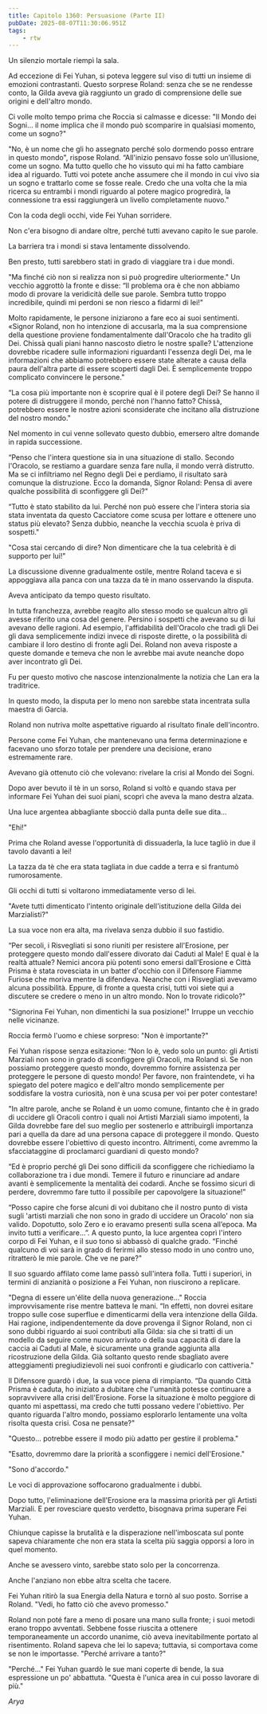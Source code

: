 ```yaml
---
title: Capitolo 1360: Persuasione (Parte II)
pubDate: 2025-08-07T11:30:06.951Z
tags:
    - rtw
---
```



Un silenzio mortale riempì la sala.


Ad eccezione di Fei Yuhan, si poteva leggere sul viso di tutti un insieme di emozioni contrastanti. Questo sorprese Roland: senza che se ne rendesse conto, la Gilda aveva già raggiunto un grado di comprensione delle sue origini e dell'altro mondo.


Ci volle molto tempo prima che Roccia si calmasse e dicesse: "Il Mondo dei Sogni... il nome implica che il mondo può scomparire in qualsiasi momento, come un sogno?"


"No, è un nome che gli ho assegnato perché solo dormendo posso entrare in questo mondo", rispose Roland. “All'inizio pensavo fosse solo un’illusione, come un sogno. Ma tutto quello che ho vissuto qui mi ha fatto cambiare idea al riguardo. Tutti voi potete anche assumere che il mondo in cui vivo sia un sogno e trattarlo come se fosse reale. Credo che una volta che la mia ricerca su entrambi i mondi riguardo al potere magico progredirà, la connessione tra essi raggiungerà un livello completamente nuovo."


Con la coda degli occhi, vide Fei Yuhan sorridere.


Non c'era bisogno di andare oltre, perché tutti avevano capito le sue parole.


La barriera tra i mondi si stava lentamente dissolvendo.


Ben presto, tutti sarebbero stati in grado di viaggiare tra i due mondi.


"Ma finché ciò non si realizza non si può progredire ulteriormente." Un vecchio aggrottò la fronte e disse: “Il problema ora è che non abbiamo modo di provare la veridicità delle sue parole. Sembra tutto troppo incredibile, quindi mi perdoni se non riesco a fidarmi di lei!"


Molto rapidamente, le persone iniziarono a fare eco ai suoi sentimenti. «Signor Roland, non ho intenzione di accusarla, ma la sua comprensione della questione proviene fondamentalmente dall'Oracolo che ha tradito gli Dei. Chissà quali piani hanno nascosto dietro le nostre spalle? L'attenzione dovrebbe ricadere sulle informazioni riguardanti l'essenza degli Dei, ma le informazioni che abbiamo potrebbero essere state alterate a causa della paura dell'altra parte di essere scoperti dagli Dei. È semplicemente troppo complicato convincere le persone."


“La cosa più importante non è scoprire qual è il potere degli Dei? Se hanno il potere di distruggere il mondo, perché non l'hanno fatto? Chissà, potrebbero essere le nostre azioni sconsiderate che incitano alla distruzione del nostro mondo."


Nel momento in cui venne sollevato questo dubbio, emersero altre domande in rapida successione.


“Penso che l'intera questione sia in una situazione di stallo. Secondo l'Oracolo, se restiamo a guardare senza fare nulla, il mondo verrà distrutto. Ma se ci infiltriamo nel Regno degli Dei e perdiamo, il risultato sarà comunque la distruzione. Ecco la domanda, Signor Roland: Pensa di avere qualche possibilità di sconfiggere gli Dei?"


“Tutto è stato stabilito da lui. Perché non può essere che l'intera storia sia stata inventata da questo Cacciatore come scusa per lottare e ottenere uno status più elevato? Senza dubbio, neanche la vecchia scuola è priva di sospetti."


"Cosa stai cercando di dire? Non dimenticare che la tua celebrità è di supporto per lui!"


La discussione divenne gradualmente ostile, mentre Roland taceva e si appoggiava alla panca con una tazza da tè in mano osservando la disputa.


Aveva anticipato da tempo questo risultato.


In tutta franchezza, avrebbe reagito allo stesso modo se qualcun altro gli avesse riferito una cosa del genere. Persino i sospetti che avevano su di lui avevano delle ragioni. Ad esempio, l'affidabilità dell'Oracolo che tradì gli Dei gli dava semplicemente indizi invece di risposte dirette, o la possibilità di cambiare il loro destino di fronte agli Dei. Roland non aveva risposte a queste domande e temeva che non le avrebbe mai avute neanche dopo aver incontrato gli Dei.


Fu per questo motivo che nascose intenzionalmente la notizia che Lan era la traditrice.


In questo modo, la disputa per lo meno non sarebbe stata incentrata sulla maestra di Garcia.


Roland non nutriva molte aspettative riguardo al risultato finale dell'incontro.


Persone come Fei Yuhan, che mantenevano una ferma determinazione e facevano uno sforzo totale per prendere una decisione, erano estremamente rare.


Avevano già ottenuto ciò che volevano: rivelare la crisi al Mondo dei Sogni.


Dopo aver bevuto il tè in un sorso, Roland si voltò e quando stava per informare Fei Yuhan dei suoi piani, scoprì che aveva la mano destra alzata.


Una luce argentea abbagliante sbocciò dalla punta delle sue dita...


"Ehi!"


Prima che Roland avesse l'opportunità di dissuaderla, la luce tagliò in due il tavolo davanti a lei!


La tazza da tè che era stata tagliata in due cadde a terra e si frantumò rumorosamente.


Gli occhi di tutti si voltarono immediatamente verso di lei.


"Avete tutti dimenticato l'intento originale dell'istituzione della Gilda dei Marzialisti?"


La sua voce non era alta, ma rivelava senza dubbio il suo fastidio.


“Per secoli, i Risvegliati si sono riuniti per resistere all'Erosione, per proteggere questo mondo dall'essere divorato dai Caduti al Male! E qual è la realtà attuale? Nemici ancora più potenti sono emersi dall'Erosione e Città Prisma è stata rovesciata in un batter d'occhio con il Difensore Fiamme Furiose che moriva mentre la difendeva. Neanche con i Risvegliati avevamo alcuna possibilità. Eppure, di fronte a questa crisi, tutti voi siete qui a discutere se credere o meno in un altro mondo. Non lo trovate ridicolo?"


"Signorina Fei Yuhan, non dimentichi la sua posizione!" Irruppe un vecchio nelle vicinanze.


Roccia fermò l'uomo e chiese sorpreso: "Non è importante?"


Fei Yuhan rispose senza esitazione: “Non lo è, vedo solo un punto: gli Artisti Marziali non sono in grado di sconfiggere gli Oracoli, ma Roland sì. Se non possiamo proteggere questo mondo, dovremmo fornire assistenza per proteggere le persone di questo mondo! Per favore, non fraintendete, vi ha spiegato del potere magico e dell'altro mondo semplicemente per soddisfare la vostra curiosità, non è una scusa per voi per poter contestare!


"In altre parole, anche se Roland è un uomo comune, fintanto che è in grado di uccidere gli Oracoli contro i quali noi Artisti Marziali siamo impotenti, la Gilda dovrebbe fare del suo meglio per sostenerlo e attribuirgli importanza pari a quella da dare ad una persona capace di proteggere il mondo. Questo dovrebbe essere l'obiettivo di questo incontro. Altrimenti, come avremmo la sfacciataggine di proclamarci guardiani di questo mondo?


“Ed è proprio perché gli Dei sono difficili da sconfiggere che richiediamo la collaborazione tra i due mondi. Temere il futuro e rinunciare ad andare avanti è semplicemente la mentalità dei codardi. Anche se fossimo sicuri di perdere, dovremmo fare tutto il possibile per capovolgere la situazione!”


“Posso capire che forse alcuni di voi dubitano che il nostro punto di vista sugli 'artisti marziali che non sono in grado di uccidere un Oracolo' non sia valido. Dopotutto, solo Zero e io eravamo presenti sulla scena all’epoca. Ma invito tutti a verificare...”. A questo punto, la luce argentea coprì l'intero corpo di Fei Yuhan, e il suo tono si abbassò di qualche grado. “Finché qualcuno di voi sarà in grado di ferirmi allo stesso modo in uno contro uno, ritratterò le mie parole. Che ve ne pare?"


Il suo sguardo affilato come lame passò sull'intera folla. Tutti i superiori, in termini di anzianità o posizione a Fei Yuhan, non riuscirono a replicare.


"Degna di essere un'élite della nuova generazione..." Roccia improvvisamente rise mentre batteva le mani. “In effetti, non dovrei esitare troppo sulle cose superflue e dimenticarmi della vera intenzione della Gilda. Hai ragione, indipendentemente da dove provenga il Signor Roland, non ci sono dubbi riguardo ai suoi contributi alla Gilda: sia che si tratti di un modello da seguire come nuovo arrivato o della sua capacità di dare la caccia ai Caduti al Male, è sicuramente una grande aggiunta alla ricostruzione della Gilda. Già soltanto questo rende sbagliato avere atteggiamenti pregiudizievoli nei suoi confronti e giudicarlo con cattiveria."


Il Difensore guardò i due, la sua voce piena di rimpianto. “Da quando Città Prisma è caduta, ho iniziato a dubitare che l'umanità potesse continuare a sopravvivere alla crisi dell'Erosione. Forse la situazione è molto peggiore di quanto mi aspettassi, ma credo che tutti possano vedere l'obiettivo. Per quanto riguarda l'altro mondo, possiamo esplorarlo lentamente una volta risolta questa crisi. Cosa ne pensate?"


"Questo... potrebbe essere il modo più adatto per gestire il problema."


"Esatto, dovremmo dare la priorità a sconfiggere i nemici dell'Erosione."


"Sono d'accordo."


Le voci di approvazione soffocarono gradualmente i dubbi.


Dopo tutto, l'eliminazione dell'Erosione era la massima priorità per gli Artisti Marziali. E per rovesciare questo verdetto, bisognava prima superare Fei Yuhan.


Chiunque capisse la brutalità e la disperazione nell'imboscata sul ponte sapeva chiaramente che non era stata la scelta più saggia opporsi a loro in quel momento.


Anche se avessero vinto, sarebbe stato solo per la concorrenza.


Anche l'anziano non ebbe altra scelta che tacere.


Fei Yuhan ritirò la sua Energia della Natura e tornò al suo posto. Sorrise a Roland. "Vedi, ho fatto ciò che avevo promesso."


Roland non poté fare a meno di posare una mano sulla fronte; i suoi metodi erano troppo avventati. Sebbene fosse riuscita a ottenere temporaneamente un accordo unanime, ciò aveva inevitabilmente portato al risentimento. Roland sapeva che lei lo sapeva; tuttavia, si comportava come se non le importasse. "Perché arrivare a tanto?"


"Perché..." Fei Yuhan guardò le sue mani coperte di bende, la sua espressione un po' abbattuta. "Questa è l'unica area in cui posso lavorare di più."


<em>Arya</em>




                                


                                



